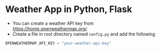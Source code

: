 # Weather App in Python, Flask

- You can create a weather API key from <https://home.openweathermap.org/>
- Create a file in root directory named `config.py`
and add the  following

```python
OPENWEATHERMAP_API_KEY = "your-weather-api-key"
```
